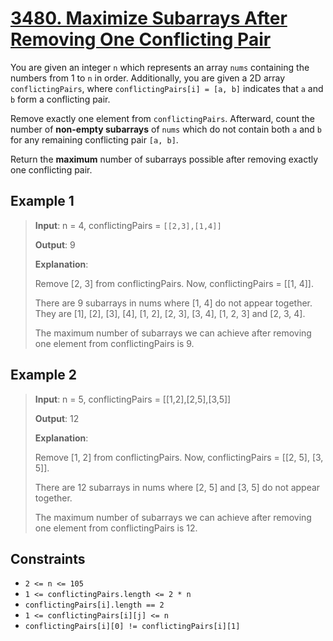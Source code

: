 # [3480. Maximize Subarrays After Removing One Conflicting Pair](https://leetcode.com/problems/maximize-subarrays-after-removing-one-conflicting-pair/description)

You are given an integer `n` which represents an array `nums` containing the numbers from 1 to `n` in order. Additionally, you are given a 2D array `conflictingPairs`, where `conflictingPairs[i] = [a, b]` indicates that `a` and `b` form a conflicting pair.

Remove exactly one element from `conflictingPairs`. Afterward, count the number of **non-empty subarrays** of `nums` which do not contain both `a` and `b` for any remaining conflicting pair `[a, b]`.

Return the **maximum** number of subarrays possible after removing exactly one conflicting pair.

## Example 1

> **Input**: n = 4, conflictingPairs = `[[2,3],[1,4]]`
>
> **Output**: 9
>
> **Explanation**:
>
> Remove [2, 3] from conflictingPairs. Now, conflictingPairs = [[1, 4]].
>
> There are 9 subarrays in nums where [1, 4] do not appear together. They are [1], [2], [3], [4], [1, 2], [2, 3], [3, 4], [1, 2, 3] and [2, 3, 4].
>
> The maximum number of subarrays we can achieve after removing one element from conflictingPairs is 9.

## Example 2

> **Input**: n = 5, conflictingPairs = [[1,2],[2,5],[3,5]]
>
> **Output**: 12
>
> **Explanation**:
>
> Remove [1, 2] from conflictingPairs. Now, conflictingPairs = [[2, 5], [3, 5]].
> 
> There are 12 subarrays in nums where [2, 5] and [3, 5] do not appear together.
> 
> The maximum number of subarrays we can achieve after removing one element from conflictingPairs is 12.
 

## Constraints

- `2 <= n <= 105`
- `1 <= conflictingPairs.length <= 2 * n`
- `conflictingPairs[i].length == 2`
- `1 <= conflictingPairs[i][j] <= n`
- `conflictingPairs[i][0] != conflictingPairs[i][1]`
